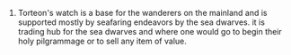 1. Torteon's watch is a base for the wanderers on the mainland and is supported mostly by seafaring endeavors by the sea dwarves. it is trading hub for the sea dwarves and where one would go to begin their holy pilgrammage or to sell any item of value.
